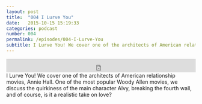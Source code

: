 ```yaml
---
layout: post
title:  "004 I Lurve You"
date:   2015-10-15 15:19:33
categories: podcast
number: 004
permalink: /episodes/004-I-Lurve-You
subtitle: I Lurve You! We cover one of the architects of American relationship movies, Annie Hall. One of the most popular Woody Allen movies, we discuss the quirkiness of the main character Alvy, breaking the fourth wall, and of course, is it a realistic take on love?
---
```


<iframe frameborder='0' height='36px' scrolling='no' seamless src='https://simplecast.fm/e/18503?style=dark' width='100%'></iframe>

<br>
<span class="episode_text">
I Lurve You! We cover one of the architects of American relationship movies, Annie Hall. One of the most popular Woody Allen movies, we discuss the quirkiness of the main character Alvy, breaking the fourth wall, and of course, is it a realistic take on love?
</span>
<br><br>
